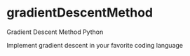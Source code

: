 # gradientDescentMethod
Gradient Descent Method Python

Implement gradient descent in your favorite coding language
